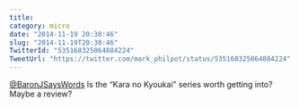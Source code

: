 ```yaml
---
title: 
category: micro
date: "2014-11-19 20:30:46"
slug: "2014-11-19T20:30:46"
TwitterId: "535168325064884224"
TweetUrl: "https://twitter.com/mark_philpot/status/535168325064884224"
---
```


[@BaronJSaysWords](https://twitter.com/BaronJSaysWords) Is the “Kara no Kyoukai”
series worth getting into? Maybe a review?
